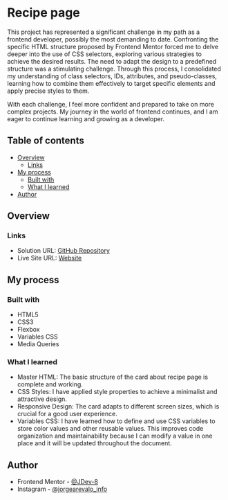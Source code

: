 # Recipe page

This project has represented a significant challenge in my path as a frontend developer, possibly the most demanding to date. Confronting the specific HTML structure proposed by Frontend Mentor forced me to delve deeper into the use of CSS selectors, exploring various strategies to achieve the desired results. The need to adapt the design to a predefined structure was a stimulating challenge. Through this process, I consolidated my understanding of class selectors, IDs, attributes, and pseudo-classes, learning how to combine them effectively to target specific elements and apply precise styles to them.

With each challenge, I feel more confident and prepared to take on more complex projects. My journey in the world of frontend continues, and I am eager to continue learning and growing as a developer.

## Table of contents

- [Overview](#overview)
  - [Links](#links)
- [My process](#my-process)
  - [Built with](#built-with)
  - [What I learned](#what-i-learned)
- [Author](#author)

## Overview

### Links

- Solution URL: [GitHub Repository](https://github.com/JDev-8/My-solution-of-Recipe-page-Frontend-Mentor-Challengue)
- Live Site URL: [Website](https://jdev-8.github.io/My-solution-of-Social-links-profile-Frontend-Mentor-Challengue/)

## My process

### Built with

- HTML5
- CSS3
- Flexbox
- Variables CSS
- Media Queries

### What I learned

- Master HTML: The basic structure of the card about recipe page is complete and working.
- CSS Styles: I have applied style properties to achieve a minimalist and attractive design.
- Responsive Design: The card adapts to different screen sizes, which is crucial for a good user experience.
- Variables CSS: I have learned how to define and use CSS variables to store color values ​​and other reusable values. This improves code organization and maintainability because I can modify a value in one place and it will be updated throughout the document.

## Author

- Frontend Mentor - [@JDev-8](https://www.frontendmentor.io/profile/JDev-8)
- Instagram - [@jorgearevalo_info](https://www.instagram.com/jorgearevalo_info/)
